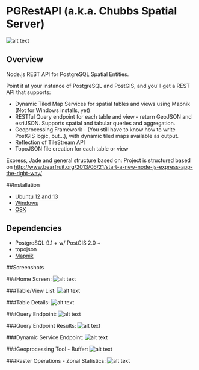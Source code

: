 PGRestAPI (a.k.a. Chubbs Spatial Server)
=========

![alt text](https://raw.github.com/spatialdev/PGRestAPI/master/docs/screens/logo.png "Logo")

## Overview

Node.js REST API for PostgreSQL Spatial Entities.

Point it at your instance of PostgreSQL and PostGIS,
and you'll get a REST API that supports:
* Dynamic Tiled Map Services for spatial tables and views using Mapnik (Not for Windows installs, yet)
* RESTful Query endpoint for each table and view - return GeoJSON and esriJSON.  Supports spatial and tabular queries and aggregation.
* Geoprocessing Framework - (You still have to know how to write PostGIS logic, but...), with dynamic tiled maps available as output.
* Reflection of TileStream API
* TopoJSON file creation for each table or view

Express, Jade and general structure based on:
Project is structured based on http://www.bearfruit.org/2013/06/21/start-a-new-node-js-express-app-the-right-way/

##Installation

* [Ubuntu 12 and 13](/docs/Ubuntu_Install.md)
* [Windows](/docs/Windows_Install.md)
* [OSX](/docs/OSX_Install.md)

## Dependencies

* PostgreSQL 9.1 + w/ PostGIS 2.0 +
* topojson
* [Mapnik](https://github.com/mapnik/mapnik)

##Screenshots

###Home Screen:
![alt text](https://raw.github.com/spatialdev/PGRestAPI/master/docs/screens/services.png "Services Screen")

###Table/View List:
![alt text](https://raw.github.com/spatialdev/PGRestAPI/master/docs/screens/tablelist.png "Table List Screen")

###Table Details:
![alt text](https://raw.github.com/spatialdev/PGRestAPI/master/docs/screens/tabledetail.png "Table List Screen")

###Query Endpoint:
![alt text](https://raw.github.com/spatialdev/PGRestAPI/master/docs/screens/query.png "Query Endpoint")

###Query Endpoint Results:
![alt text](https://raw.github.com/spatialdev/PGRestAPI/master/docs/screens/query2.png "Query Endpoint Results")

###Dynamic Service Endpoint:
![alt text](https://raw.github.com/spatialdev/PGRestAPI/master/docs/screens/dynamic.png "Dynamic Map endpoint")

###Geoprocessing Tool - Buffer:
![alt text](https://raw.github.com/spatialdev/PGRestAPI/master/docs/screens/gpbuffer.png "GP Buffer")

###Raster Operations - Zonal Statistics:
![alt text](https://raw.github.com/spatialdev/PGRestAPI/master/docs/screens/raster.png "Raster Zonal Statistics")
